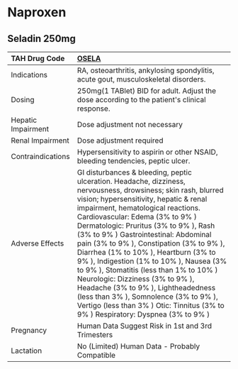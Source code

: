 # Naproxen

## Seladin 250mg

| TAH Drug Code      | [**OSELA**](https://www.tahsda.org.tw/drugs/hissearch.php?drug_code=OSELA)                                                                                                                                                                                                                                                                                                                                                                                                                                                                                                                                                                                                                        |
|:-------------------|:--------------------------------------------------------------------------------------------------------------------------------------------------------------------------------------------------------------------------------------------------------------------------------------------------------------------------------------------------------------------------------------------------------------------------------------------------------------------------------------------------------------------------------------------------------------------------------------------------------------------------------------------------------------------------------------------------|
| Indications        | RA, osteoarthritis, ankylosing spondylitis, acute gout, musculoskeletal disorders.                                                                                                                                                                                                                                                                                                                                                                                                                                                                                                                                                                                                                |
| Dosing             | 250mg(1 TABlet) BID for adult. Adjust the dose according to the patient's clinical response.                                                                                                                                                                                                                                                                                                                                                                                                                                                                                                                                                                                                      |
| Hepatic Impairment | Dose adjustment not necessary                                                                                                                                                                                                                                                                                                                                                                                                                                                                                                                                                                                                                                                                     |
| Renal Impairment   | Dose adjustment required                                                                                                                                                                                                                                                                                                                                                                                                                                                                                                                                                                                                                                                                          |
| Contraindications  | Hypersensitivity to aspirin or other NSAID, bleeding tendencies, peptic ulcer.                                                                                                                                                                                                                                                                                                                                                                                                                                                                                                                                                                                                                    |
| Adverse Effects    | GI disturbances & bleeding, peptic ulceration. Headache, dizziness, nervousness, drowsiness; skin rash, blurred vision; hypersensitivity, hepatic & renal impairment, hematological reactions. Cardiovascular: Edema (3% to 9% ) Dermatologic: Pruritus (3% to 9% ), Rash (3% to 9% ) Gastrointestinal: Abdominal pain (3% to 9% ), Constipation (3% to 9% ), Diarrhea (1% to 10% ), Heartburn (3% to 9% ), Indigestion (1% to 10% ), Nausea (3% to 9% ), Stomatitis (less than 1% to 10% ) Neurologic: Dizziness (3% to 9% ), Headache (3% to 9% ), Lightheadedness (less than 3% ), Somnolence (3% to 9% ), Vertigo (less than 3% ) Otic: Tinnitus (3% to 9% ) Respiratory: Dyspnea (3% to 9% ) |
| Pregnancy          | Human Data Suggest Risk in 1st and 3rd Trimesters                                                                                                                                                                                                                                                                                                                                                                                                                                                                                                                                                                                                                                                 |
| Lactation          | No (Limited) Human Data - Probably Compatible                                                                                                                                                                                                                                                                                                                                                                                                                                                                                                                                                                                                                                                     |

